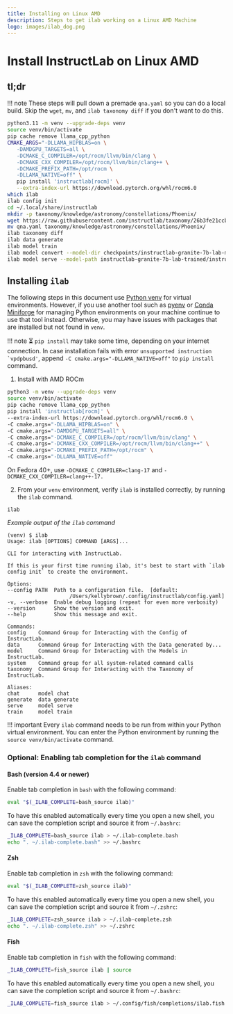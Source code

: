 ```yaml
---
title: Installing on Linux AMD
description: Steps to get ilab working on a Linux AMD Machine
logo: images/ilab_dog.png
---
```


# Install InstructLab on Linux AMD

## tl;dr

!!! note
    These steps will pull down a premade `qna.yaml` so you can do a local build. Skip the `wget`, `mv`, and `ilab taxonomy diff` if you don't want to do this.

```bash
python3.11 -m venv --upgrade-deps venv
source venv/bin/activate
pip cache remove llama_cpp_python
CMAKE_ARGS="-DLLAMA_HIPBLAS=on \
   -DAMDGPU_TARGETS=all \
   -DCMAKE_C_COMPILER=/opt/rocm/llvm/bin/clang \
   -DCMAKE_CXX_COMPILER=/opt/rocm/llvm/bin/clang++ \
   -DCMAKE_PREFIX_PATH=/opt/rocm \
   -DLLAMA_NATIVE=off" \
   pip install 'instructlab[rocm]' \
   --extra-index-url https://download.pytorch.org/whl/rocm6.0
which ilab
ilab config init
cd ~/.local/share/instructlab
mkdir -p taxonomy/knowledge/astronomy/constellations/Phoenix/
wget https://raw.githubusercontent.com/instructlab/taxonomy/26b3fe21ccbb95adc06fe8ce76c7c18559e8dd05/knowledge/science/astronomy/constellations/phoenix/qna.yaml
mv qna.yaml taxonomy/knowledge/astronomy/constellations/Phoenix/
ilab taxonomy diff
ilab data generate
ilab model train
ilab model convert --model-dir checkpoints/instructlab-granite-7b-lab-mlx-q
ilab model serve --model-path instructlab-granite-7b-lab-trained/instructlab-granite-7b-lab-Q4_K_M.gguf
```

## Installing `ilab`

The following steps in this document use [Python venv](https://docs.python.org/3/library/venv.html) for virtual environments. However, if you use another tool such as [pyenv](https://github.com/pyenv/pyenv) or [Conda Miniforge](https://github.com/conda-forge/miniforge) for managing Python environments on your machine continue to use that tool instead. Otherwise, you may have issues with packages that are installed but not found in `venv`.

!!! note
    ⏳ `pip install` may take some time, depending on your internet connection. In case installation fails with error ``unsupported instruction `vpdpbusd'``, append `-C cmake.args="-DLLAMA_NATIVE=off"` to `pip install` command.

1) Install with AMD ROCm

```bash
python3 -m venv --upgrade-deps venv
source venv/bin/activate
pip cache remove llama_cpp_python
pip install 'instructlab[rocm]' \
--extra-index-url https://download.pytorch.org/whl/rocm6.0 \
-C cmake.args="-DLLAMA_HIPBLAS=on" \
-C cmake.args="-DAMDGPU_TARGETS=all" \
-C cmake.args="-DCMAKE_C_COMPILER=/opt/rocm/llvm/bin/clang" \
-C cmake.args="-DCMAKE_CXX_COMPILER=/opt/rocm/llvm/bin/clang++" \
-C cmake.args="-DCMAKE_PREFIX_PATH=/opt/rocm" \
-C cmake.args="-DLLAMA_NATIVE=off"
```

On Fedora 40+, use `-DCMAKE_C_COMPILER=clang-17` and `-DCMAKE_CXX_COMPILER=clang++-17.`

2) From your `venv` environment, verify `ilab` is installed correctly, by running the `ilab` command.

```shell
ilab
```

*Example output of the `ilab` command*

```shell
(venv) $ ilab
Usage: ilab [OPTIONS] COMMAND [ARGS]...

CLI for interacting with InstructLab.

If this is your first time running ilab, it's best to start with `ilab
config init` to create the environment.

Options:
--config PATH  Path to a configuration file.  [default:
                    /Users/kellybrown/.config/instructlab/config.yaml]
-v, --verbose  Enable debug logging (repeat for even more verbosity)
--version      Show the version and exit.
--help         Show this message and exit.

Commands:
config    Command Group for Interacting with the Config of InstructLab.
data      Command Group for Interacting with the Data generated by...
model     Command Group for Interacting with the Models in InstructLab.
system    Command group for all system-related command calls
taxonomy  Command Group for Interacting with the Taxonomy of InstructLab.

Aliases:
chat      model chat
generate  data generate
serve     model serve
train     model train
```

!!! important
    Every `ilab` command needs to be run from within your Python virtual environment. You can enter the Python environment by running the `source venv/bin/activate` command.

### Optional: Enabling tab completion for the `ilab` command

#### Bash (version 4.4 or newer)

Enable tab completion in `bash` with the following command:

```sh
eval "$(_ILAB_COMPLETE=bash_source ilab)"
```

To have this enabled automatically every time you open a new shell,
you can save the completion script and source it from `~/.bashrc`:

```sh
_ILAB_COMPLETE=bash_source ilab > ~/.ilab-complete.bash
echo ". ~/.ilab-complete.bash" >> ~/.bashrc
```

#### Zsh

Enable tab completion in `zsh` with the following command:

```sh
eval "$(_ILAB_COMPLETE=zsh_source ilab)"
```

To have this enabled automatically every time you open a new shell,
you can save the completion script and source it from `~/.zshrc`:

```sh
_ILAB_COMPLETE=zsh_source ilab > ~/.ilab-complete.zsh
echo ". ~/.ilab-complete.zsh" >> ~/.zshrc
```

#### Fish

Enable tab completion in `fish` with the following command:

```sh
_ILAB_COMPLETE=fish_source ilab | source
```

To have this enabled automatically every time you open a new shell,
you can save the completion script and source it from `~/.bashrc`:

```sh
_ILAB_COMPLETE=fish_source ilab > ~/.config/fish/completions/ilab.fish
```